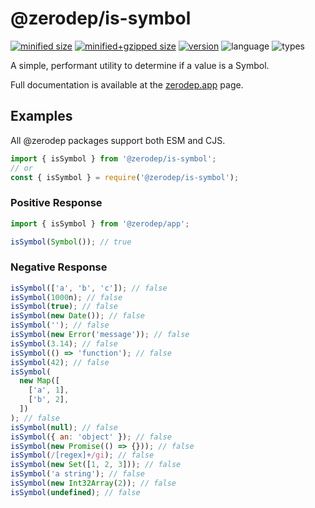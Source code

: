 # @zerodep/is-symbol

[![minified size](https://img.shields.io/bundlephobia/min/@zerodep/is-symbol?style=flat-square&color=blue)](https://bundlephobia.com/package/@zerodep/is-symbol)
[![minified+gzipped size](https://img.shields.io/bundlephobia/minzip/@zerodep/is-symbol?style=flat-square&color=blue)](https://bundlephobia.com/package/@zerodep/is-symbol)
[![version](https://img.shields.io/npm/v/@zerodep/is-symbol?style=flat-square&color=blue)](https://www.npmjs.com/package/@zerodep/is-symbol)
![language](https://img.shields.io/badge/typescript-100%25-blue?style=flat-square)
![types](https://img.shields.io/badge/types-included-blue?style=flat-square)

A simple, performant utility to determine if a value is a Symbol.

Full documentation is available at the [zerodep.app](http://zerodep.app/is/symbol) page.

## Examples

All @zerodep packages support both ESM and CJS.

```javascript
import { isSymbol } from '@zerodep/is-symbol';
// or
const { isSymbol } = require('@zerodep/is-symbol');
```

### Positive Response

```javascript
import { isSymbol } from '@zerodep/app';

isSymbol(Symbol()); // true
```

### Negative Response

```javascript
isSymbol(['a', 'b', 'c']); // false
isSymbol(1000n); // false
isSymbol(true); // false
isSymbol(new Date()); // false
isSymbol(''); // false
isSymbol(new Error('message')); // false
isSymbol(3.14); // false
isSymbol(() => 'function'); // false
isSymbol(42); // false
isSymbol(
  new Map([
    ['a', 1],
    ['b', 2],
  ])
); // false
isSymbol(null); // false
isSymbol({ an: 'object' }); // false
isSymbol(new Promise(() => {})); // false
isSymbol(/[regex]+/gi); // false
isSymbol(new Set([1, 2, 3])); // false
isSymbol('a string'); // false
isSymbol(new Int32Array(2)); // false
isSymbol(undefined); // false
```

